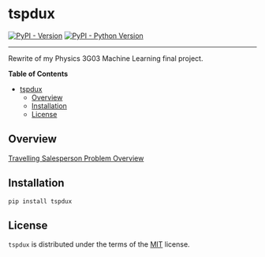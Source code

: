 # tspdux

[![PyPI - Version](https://img.shields.io/pypi/v/tspdux.svg)](https://pypi.org/project/tspdux)
[![PyPI - Python Version](https://img.shields.io/pypi/pyversions/tspdux.svg)](https://pypi.org/project/tspdux)

-----

Rewrite of my Physics 3G03 Machine Learning final project.

**Table of Contents**

- [tspdux](#tspdux)
  - [Overview](#overview)
  - [Installation](#installation)
  - [License](#license)

## Overview

[Travelling Salesperson Problem Overview](https://cdn.intechopen.com/pdfs/12736/intechtraveling_salesman_problem_an_overview_of_applications_formulations_and_solution_approaches.pdf)

## Installation

```console
pip install tspdux
```

## License

`tspdux` is distributed under the terms of the [MIT](https://spdx.org/licenses/MIT.html) license.